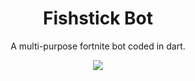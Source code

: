 <div style="text-align:center;">
    <h1>Fishstick Bot</h1>
    <p>A multi-purpose fortnite bot coded in dart.</p>
    <a href="https://discord.gg/qpfkJFH3zy"><img src="https://discordapp.com/api/guilds/797736897941995540/widget.png?style=banner2"></a>
</div>

